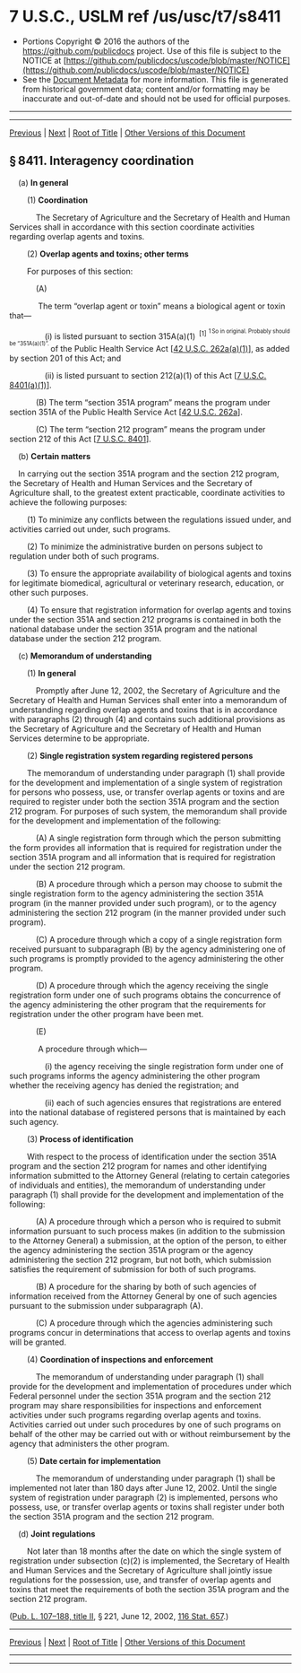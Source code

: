 ---
---

# 7 U.S.C., USLM ref /us/usc/t7/s8411

* Portions Copyright © 2016 the authors of the https://github.com/publicdocs project.
  Use of this file is subject to the NOTICE at [https://github.com/publicdocs/uscode/blob/master/NOTICE](https://github.com/publicdocs/uscode/blob/master/NOTICE)
* See the [Document Metadata](././../../../../..//README.md) for more information.
  This file is generated from historical government data; content and/or formatting may be inaccurate and out-of-date and should not be used for official purposes.

----------
----------

[Previous](./../../../../..//us/usc/t7/ch110/schII/m__us_usc_t7_ch110_schII.md) | [Next](./../../../../..//us/usc/t7/ch111/m__us_usc_t7_ch111.md) | [Root of Title](./../../../../../) | [Other Versions of this Document](https://publicdocs.github.io/go/links?ns=uslm&ref=%2Fus%2Fusc%2Ft7%2Fs8411)

## § 8411. Interagency coordination

    (a) __In general__ 

        (1) __Coordination__ 

            The Secretary of Agriculture and the Secretary of Health and Human Services shall in accordance with this section coordinate activities regarding overlap agents and toxins.

        (2) __Overlap agents and toxins; other terms__ 

        For purposes of this section:

            (A)

             The term “overlap agent or toxin” means a biological agent or toxin that—

                (i) is listed pursuant to section 315A(a)(1)  <sup>\[1\]</sup>  <sup><sup> 1 So in original. Probably should be “351A(a)(1)”. </sup></sup>  of the Public Health Service Act \[[42 U.S.C. 262a(a)(1)][/us/usc/t42/s262a/a/1]\], as added by section 201 of this Act; and

                (ii) is listed pursuant to section 212(a)(1) of this Act \[[7 U.S.C. 8401(a)(1)][/us/usc/t7/s8401/a/1]\].

            (B) The term “section 351A program” means the program under section 351A of the Public Health Service Act \[[42 U.S.C. 262a][/us/usc/t42/s262a]\].

            (C) The term “section 212 program” means the program under section 212 of this Act \[[7 U.S.C. 8401][/us/usc/t7/s8401]\].

    (b) __Certain matters__ 

    In carrying out the section 351A program and the section 212 program, the Secretary of Health and Human Services and the Secretary of Agriculture shall, to the greatest extent practicable, coordinate activities to achieve the following purposes:

        (1) To minimize any conflicts between the regulations issued under, and activities carried out under, such programs.

        (2) To minimize the administrative burden on persons subject to regulation under both of such programs.

        (3) To ensure the appropriate availability of biological agents and toxins for legitimate biomedical, agricultural or veterinary research, education, or other such purposes.

        (4) To ensure that registration information for overlap agents and toxins under the section 351A and section 212 programs is contained in both the national database under the section 351A program and the national database under the section 212 program.

    (c) __Memorandum of understanding__ 

        (1) __In general__ 

            Promptly after June 12, 2002, the Secretary of Agriculture and the Secretary of Health and Human Services shall enter into a memorandum of understanding regarding overlap agents and toxins that is in accordance with paragraphs (2) through (4) and contains such additional provisions as the Secretary of Agriculture and the Secretary of Health and Human Services determine to be appropriate.

        (2) __Single registration system regarding registered persons__ 

        The memorandum of understanding under paragraph (1) shall provide for the development and implementation of a single system of registration for persons who possess, use, or transfer overlap agents or toxins and are required to register under both the section 351A program and the section 212 program. For purposes of such system, the memorandum shall provide for the development and implementation of the following:

            (A) A single registration form through which the person submitting the form provides all information that is required for registration under the section 351A program and all information that is required for registration under the section 212 program.

            (B) A procedure through which a person may choose to submit the single registration form to the agency administering the section 351A program (in the manner provided under such program), or to the agency administering the section 212 program (in the manner provided under such program).

            (C) A procedure through which a copy of a single registration form received pursuant to subparagraph (B) by the agency administering one of such programs is promptly provided to the agency administering the other program.

            (D) A procedure through which the agency receiving the single registration form under one of such programs obtains the concurrence of the agency administering the other program that the requirements for registration under the other program have been met.

            (E)

             A procedure through which—

                (i) the agency receiving the single registration form under one of such programs informs the agency administering the other program whether the receiving agency has denied the registration; and

                (ii) each of such agencies ensures that registrations are entered into the national database of registered persons that is maintained by each such agency.

        (3) __Process of identification__ 

        With respect to the process of identification under the section 351A program and the section 212 program for names and other identifying information submitted to the Attorney General (relating to certain categories of individuals and entities), the memorandum of understanding under paragraph (1) shall provide for the development and implementation of the following:

            (A) A procedure through which a person who is required to submit information pursuant to such process makes (in addition to the submission to the Attorney General) a submission, at the option of the person, to either the agency administering the section 351A program or the agency administering the section 212 program, but not both, which submission satisfies the requirement of submission for both of such programs.

            (B) A procedure for the sharing by both of such agencies of information received from the Attorney General by one of such agencies pursuant to the submission under subparagraph (A).

            (C) A procedure through which the agencies administering such programs concur in determinations that access to overlap agents and toxins will be granted.

        (4) __Coordination of inspections and enforcement__ 

            The memorandum of understanding under paragraph (1) shall provide for the development and implementation of procedures under which Federal personnel under the section 351A program and the section 212 program may share responsibilities for inspections and enforcement activities under such programs regarding overlap agents and toxins. Activities carried out under such procedures by one of such programs on behalf of the other may be carried out with or without reimbursement by the agency that administers the other program.

        (5) __Date certain for implementation__ 

            The memorandum of understanding under paragraph (1) shall be implemented not later than 180 days after June 12, 2002. Until the single system of registration under paragraph (2) is implemented, persons who possess, use, or transfer overlap agents or toxins shall register under both the section 351A program and the section 212 program.

    (d) __Joint regulations__ 

        Not later than 18 months after the date on which the single system of registration under subsection (c)(2) is implemented, the Secretary of Health and Human Services and the Secretary of Agriculture shall jointly issue regulations for the possession, use, and transfer of overlap agents and toxins that meet the requirements of both the section 351A program and the section 212 program.

([Pub. L. 107–188, title II][/us/pl/107/188/tII], § 221, June 12, 2002, [116 Stat. 657][/us/stat/116/657].)

----------

[Previous](./../../../../..//us/usc/t7/ch110/schII/m__us_usc_t7_ch110_schII.md) | [Next](./../../../../..//us/usc/t7/ch111/m__us_usc_t7_ch111.md) | [Root of Title](./../../../../../) | [Other Versions of this Document](https://publicdocs.github.io/go/links?ns=uslm&ref=%2Fus%2Fusc%2Ft7%2Fs8411)

----------
----------

[/us/usc/t42/s262a/a/1]: https://publicdocs.github.io/go/links?ns=uslm&ref=%2Fus%2Fusc%2Ft42%2Fs262a%2Fa%2F1
[/us/usc/t7/s8401/a/1]: https://publicdocs.github.io/go/links?ns=uslm&ref=%2Fus%2Fusc%2Ft7%2Fs8401%2Fa%2F1
[/us/usc/t42/s262a]: https://publicdocs.github.io/go/links?ns=uslm&ref=%2Fus%2Fusc%2Ft42%2Fs262a
[/us/usc/t7/s8401]: https://publicdocs.github.io/go/links?ns=uslm&ref=%2Fus%2Fusc%2Ft7%2Fs8401
[/us/pl/107/188/tII]: https://publicdocs.github.io/go/links?ns=uslm&ref=%2Fus%2Fpl%2F107%2F188%2FtII
[/us/stat/116/657]: https://publicdocs.github.io/go/links?ns=uslm&ref=%2Fus%2Fstat%2F116%2F657


